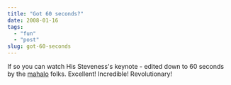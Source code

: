 ```yaml
---
title: "Got 60 seconds?"
date: 2008-01-16
tags: 
  - "fun"
  - "post"
slug: got-60-seconds
---
```


If so you can watch His Steveness's keynote - edited down to 60 seconds by the [mahalo](http://daily.mahalo.com/2008/01/16/md038-the-steve-jobs-90-minute-keynote-in-60-seconds/) folks. Excellent! Incredible! Revolutionary!
